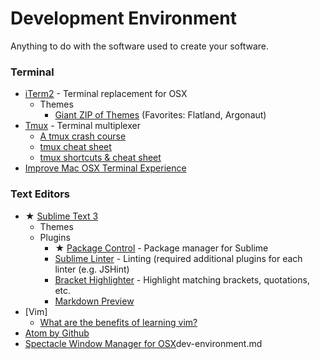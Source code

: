 # Development Environment
Anything to do with the software used to create your software.

### Terminal
  + [iTerm2](https://www.iterm2.com/) - Terminal replacement for OSX
    + Themes
      + [Giant ZIP of Themes](http://iterm2colorschemes.com/) (Favorites: Flatland, Argonaut)
  + [Tmux](https://tmux.github.io/) - Terminal multiplexer
    + [A tmux crash course](https://robots.thoughtbot.com/a-tmux-crash-course)
    + [tmux cheat sheet](https://gist.github.com/andreyvit/2921703)
    + [tmux shortcuts & cheat sheet](https://gist.github.com/MohamedAlaa/2961058)
  + [Improve Mac OSX Terminal Experience](http://osxdaily.com/2013/02/05/improve-terminal-appearance-mac-os-x/)

### Text Editors
  + ★ [Sublime Text 3](http://www.sublimetext.com/3)
    + Themes
    + Plugins
      + ★ [Package Control](https://packagecontrol.io/) - Package manager for Sublime
      + [Sublime Linter](https://packagecontrol.io/packages/SublimeLinter) - Linting (required additional plugins for each linter (e.g. JSHint)
      + [Bracket Highlighter](https://github.com/facelessuser/BracketHighlighter) - Highlight matching brackets, quotations, etc.
      + [Markdown Preview](https://github.com/revolunet/sublimetext-markdown-preview)
  + [Vim]
    + [What are the benefits of learning vim?](http://stackoverflow.com/questions/597077/what-are-the-benefits-of-learning-vim)
  + [Atom by Github](https://atom.io/)
+ [Spectacle Window Manager for OSX](http://spectacleapp.com/)dev-environment.md
